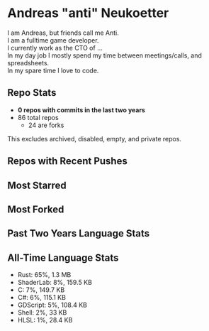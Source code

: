 
# Andreas "anti" Neukoetter

I am Andreas, but friends call me Anti.  
I am a fulltime game developer.  
I currently work as the CTO of ...  
In my day job I mostly spend my time between meetings/calls, and spreadsheets.  
In my spare time I love to code.  

## Repo Stats
- **0 repos with commits in the last two years**
- 86 total repos
  - 24 are forks

This excludes archived, disabled, empty, and private repos.

## Repos with Recent Pushes


## Most Starred


## Most Forked


## Past Two Years Language Stats


## All-Time Language Stats
- Rust: 65%, 1.3 MB
- ShaderLab: 8%, 159.5 KB
- C: 7%, 149.7 KB
- C#: 6%, 115.1 KB
- GDScript: 5%, 108.4 KB
- Shell: 2%, 33 KB
- HLSL: 1%, 28.4 KB

